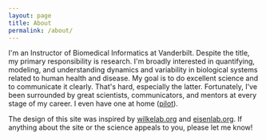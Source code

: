 ```yaml
---
layout: page
title: About
permalink: /about/
---
```


I'm an Instructor of Biomedical Informatics at Vanderbilt. Despite the title, my primary responsibility is research. I'm broadly interested in quantifying, modeling, and understanding dynamics and variability in biological systems related to human health and disease. My goal is to do excellent science and to communicate it clearly. That's hard, especially the latter. Fortunately, I've been surrounded by great scientists, communicators, and mentors at every stage of my career. I even have one at home ([pilot](https://faculty.mc.vanderbilt.edu/Faculty/Details/40135)).

The design of this site was inspired by [wilkelab.org](http://wilkelab.org) and [eisenlab.org](http://eisenlab.org). If anything about the site or the science appeals to you, please let me know!
